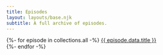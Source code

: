 ```yaml
---
title: Episodes
layout: layouts/base.njk
subtitle: A full archive of episodes.
---
```

{%- for episode in collections.all -%}
<a href="{{ episode.url }}">{{ episode.data.title }}</a><br/>
{%- endfor -%}


